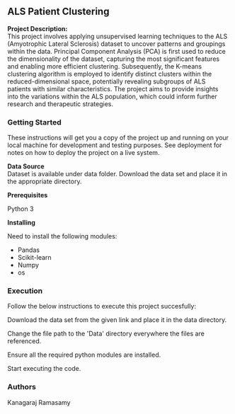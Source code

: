 ## ALS Patient Clustering

**Project Description:** <br />
This project involves applying unsupervised learning techniques to the ALS (Amyotrophic Lateral Sclerosis) dataset to uncover patterns and groupings within the data. Principal Component Analysis (PCA) is first used to reduce the dimensionality of the dataset, capturing the most significant features and enabling more efficient clustering. Subsequently, the K-means clustering algorithm is employed to identify distinct clusters within the reduced-dimensional space, potentially revealing subgroups of ALS patients with similar characteristics. The project aims to provide insights into the variations within the ALS population, which could inform further research and therapeutic strategies.

### Getting Started <br />
These instructions will get you a copy of the project up and running on your local machine for development and testing purposes. See deployment for notes on how to deploy the project on a live system. 

**Data Source** <br />
Dataset is available under data folder. Download the data set and place it in the appropriate directory.

**Prerequisites** <br />

Python 3


**Installing** <br />

Need to install the following modules:<br />

- Pandas
- Scikit-learn
- Numpy
- os

### Execution <br />
Follow the below instructions to execute this project succesfully:

Download the data set from the given link and place it in the data directory.

Change the file path to the 'Data' directory everywhere the files are referenced.

Ensure all the required python modules are installed.

Start executing the code.

### Authors <br />

Kanagaraj Ramasamy
